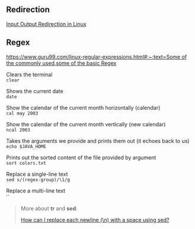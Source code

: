 ## Redirection

[Input Output Redirection in Linux](https://www.computernetworkingnotes.com/linux-tutorials/input-output-redirection-in-linux.html)

## Regex

[https://www.guru99.com/linux-regular-expressions.html#:~:text=Some of the commonly used,some of the basic Regex](https://www.guru99.com/linux-regular-expressions.html#:~:text=Some%20of%20the%20commonly%20used,some%20of%20the%20basic%20Regex)




Clears the terminal  
`clear`

Shows the current date  
`date`

Show the calendar of the current month horizontally (calendar)  
`cal may 2003`

Show the calendar of the current month vertically (new calendar)  
`ncal 2003`

Takes the arguments we provide and prints them out (it echoes back to us)  
`echo $JAVA_HOME`

Prints out the sorted content of the file provided by argument  
`sort colors.txt`

Replace a single-line text  
`sed s/(regex-group)/\1/g`

Replace a multi-line text  
``

> More about **tr** and **sed**:
>
> [How can I replace each newline (\n) with a space using sed?](https://stackoverflow.com/questions/1251999/how-can-i-replace-each-newline-n-with-a-space-using-sed)
